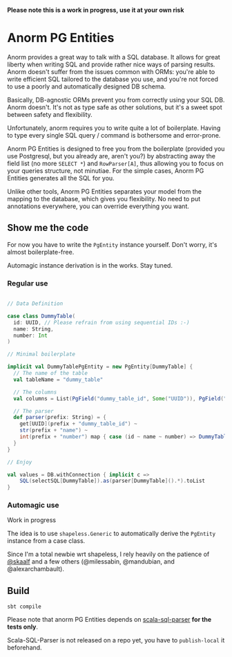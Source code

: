 **Please note this is a work in progress, use it at your own risk**


# Anorm PG Entities

Anorm provides a great way to talk with a SQL database. It allows for great
liberty when writing SQL and provide rather nice ways of parsing results.
Anorm doesn't suffer from the issues common with ORMs: you're able to write
efficient SQL tailored to the database you use, and you're not forced to use a
poorly and automatically designed DB schema.

Basically, DB-agnostic ORMs prevent you from correctly using your SQL DB.
Anorm doesn't. It's not as type safe as other solutions, but it's a sweet spot
between safety and flexibility.

Unfortunately, anorm requires you to write quite a lot of boilerplate. Having
to type every single SQL query / command is bothersome and error-prone.

Anorm PG Entities is designed to free you from the boilerplate (provided you
use Postgresql, but you already are, aren't you?) by abstracting away the
field list (no more `SELECT *`) and `RowParser[A]`, thus allowing you to focus
on your queries structure, not minutiae. For the simple cases, Anorm PG
Entities generates all the SQL for you.

Unlike other tools, Anorm PG Entities separates your model from the mapping to
the database, which gives you flexibility. No need to put annotations
everywhere, you can override everything you want.

## Show me the code

For now you have to write the `PgEntity` instance yourself. Don't worry, it's
almost boilerplate-free.

Automagic instance derivation is in the works. Stay tuned.

### Regular use

```scala

// Data Definition

case class DummyTable(
  id: UUID, // Please refrain from using sequential IDs :-)
  name: String,
  number: Int
)

// Minimal boilerplate

implicit val DummyTablePgEntity = new PgEntity[DummyTable] {
  // The name of the table
  val tableName = "dummy_table"

  // The columns
  val columns = List(PgField("dummy_table_id", Some("UUID")), PgField("name"), PgField("number"))

  // The parser
  def parser(prefix: String) = {
    get[UUID](prefix + "dummy_table_id") ~
    str(prefix + "name") ~
    int(prefix + "number") map { case (id ~ name ~ number) => DummyTable(id, name, number) }
  }
}

// Enjoy

val values = DB.withConnection { implicit c =>
    SQL(selectSQL[DummyTable]).as(parser[DummyTable]().*).toList
}

```

### Automagic use

Work in progress

The idea is to use `shapeless.Generic` to automatically derive the `PgEntity`
instance from a case class.

Since I'm a total newbie wrt shapeless, I rely heavily on the patience of
[@skaalf](https://twitter.com/skaalf) and a few others (@milessabin,
@mandubian, and @alexarchambault).

## Build

    sbt compile

Please note that anorm PG Entities depends on
[scala-sql-parser](https://github.com/stephentu/scala-sql-parser)
**for the tests only**.

Scala-SQL-Parser is not released on a repo yet, you have to
`publish-local` it beforehand.
